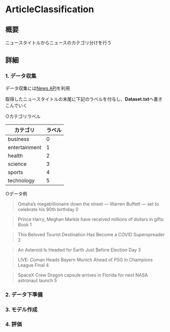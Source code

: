 # ArticleClassification

## 概要

ニュースタイトルからニュースのカテゴリ分けを行う

## 詳細

### 1. データ収集

データ収集には[News API](https://newsapi.org/)を利用

取得したニュースタイトルの末尾に下記のラベルを付与し、**Dataset.txt**へ書きこんでいく

○カテゴリラベル

|カテゴリ|ラベル|
|--------|------|
|business|0|
|entertainment|1|
|health|2|
|science|3|
|sports|4|
|technology|5|

○データ例

> Omaha’s megabillionaire down the street — Warren Buffett — set to celebrate his 90th birthday 0

> Prince Harry, Meghan Markle have received millions of dollars in gifts: Book 1

> This Beloved Tourist Destination Has Become a COVID Superspreader 2

> An Asteroid Is Headed for Earth Just Before Election Day 3

> LIVE: Coman Heads Bayern Munich Ahead of PSG in Champions League Final 4

> SpaceX Crew Dragon capsule arrives in Florida for next NASA astronaut launch 5


### 2. データ下準備

### 3. モデル作成

### 4. 評価
